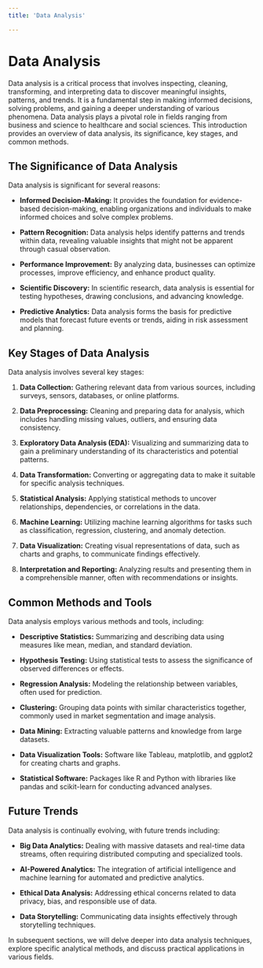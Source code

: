 ```yaml
---
title: 'Data Analysis'

---
```


# Data Analysis

Data analysis is a critical process that involves inspecting, cleaning, transforming, and interpreting data to discover meaningful insights, patterns, and trends. It is a fundamental step in making informed decisions, solving problems, and gaining a deeper understanding of various phenomena. Data analysis plays a pivotal role in fields ranging from business and science to healthcare and social sciences. This introduction provides an overview of data analysis, its significance, key stages, and common methods.

## The Significance of Data Analysis

Data analysis is significant for several reasons:

- **Informed Decision-Making:** It provides the foundation for evidence-based decision-making, enabling organizations and individuals to make informed choices and solve complex problems.

- **Pattern Recognition:** Data analysis helps identify patterns and trends within data, revealing valuable insights that might not be apparent through casual observation.

- **Performance Improvement:** By analyzing data, businesses can optimize processes, improve efficiency, and enhance product quality.

- **Scientific Discovery:** In scientific research, data analysis is essential for testing hypotheses, drawing conclusions, and advancing knowledge.

- **Predictive Analytics:** Data analysis forms the basis for predictive models that forecast future events or trends, aiding in risk assessment and planning.

## Key Stages of Data Analysis

Data analysis involves several key stages:

1. **Data Collection:** Gathering relevant data from various sources, including surveys, sensors, databases, or online platforms.

2. **Data Preprocessing:** Cleaning and preparing data for analysis, which includes handling missing values, outliers, and ensuring data consistency.

3. **Exploratory Data Analysis (EDA):** Visualizing and summarizing data to gain a preliminary understanding of its characteristics and potential patterns.

4. **Data Transformation:** Converting or aggregating data to make it suitable for specific analysis techniques.

5. **Statistical Analysis:** Applying statistical methods to uncover relationships, dependencies, or correlations in the data.

6. **Machine Learning:** Utilizing machine learning algorithms for tasks such as classification, regression, clustering, and anomaly detection.

7. **Data Visualization:** Creating visual representations of data, such as charts and graphs, to communicate findings effectively.

8. **Interpretation and Reporting:** Analyzing results and presenting them in a comprehensible manner, often with recommendations or insights.

## Common Methods and Tools

Data analysis employs various methods and tools, including:

- **Descriptive Statistics:** Summarizing and describing data using measures like mean, median, and standard deviation.

- **Hypothesis Testing:** Using statistical tests to assess the significance of observed differences or effects.

- **Regression Analysis:** Modeling the relationship between variables, often used for prediction.

- **Clustering:** Grouping data points with similar characteristics together, commonly used in market segmentation and image analysis.

- **Data Mining:** Extracting valuable patterns and knowledge from large datasets.

- **Data Visualization Tools:** Software like Tableau, matplotlib, and ggplot2 for creating charts and graphs.

- **Statistical Software:** Packages like R and Python with libraries like pandas and scikit-learn for conducting advanced analyses.

## Future Trends

Data analysis is continually evolving, with future trends including:

- **Big Data Analytics:** Dealing with massive datasets and real-time data streams, often requiring distributed computing and specialized tools.

- **AI-Powered Analytics:** The integration of artificial intelligence and machine learning for automated and predictive analytics.

- **Ethical Data Analysis:** Addressing ethical concerns related to data privacy, bias, and responsible use of data.

- **Data Storytelling:** Communicating data insights effectively through storytelling techniques.

In subsequent sections, we will delve deeper into data analysis techniques, explore specific analytical methods, and discuss practical applications in various fields.
